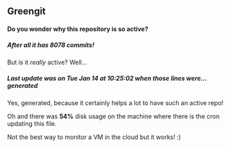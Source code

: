 ## Greengit

#### Do you wonder why this repository is so active?

##### After all it has 8078 commits!

But is it *really* active? Well...

##### Last update was on Tue Jan 14 at 10:25:02 when those lines were... generated

Yes, generated, because it certainly helps a lot to have such an active repo!

Oh and there was **54%** disk usage on the machine
where there is the cron updating this file.

Not the best way to monitor a VM in the cloud but it works! :)
